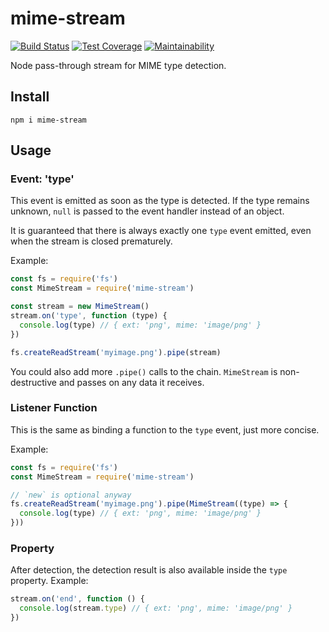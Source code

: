 # mime-stream

[![Build Status](https://travis-ci.com/meyfa/mime-stream.svg?branch=master)](https://travis-ci.com/meyfa/mime-stream)
[![Test Coverage](https://api.codeclimate.com/v1/badges/967ee21b11d6972d342a/test_coverage)](https://codeclimate.com/github/meyfa/mime-stream/test_coverage)
[![Maintainability](https://api.codeclimate.com/v1/badges/967ee21b11d6972d342a/maintainability)](https://codeclimate.com/github/meyfa/mime-stream/maintainability)

Node pass-through stream for MIME type detection.

## Install

```
npm i mime-stream
```

## Usage

### Event: 'type'

This event is emitted as soon as the type is detected. If the type remains
unknown, `null` is passed to the event handler instead of an object.

It is guaranteed that there is always exactly one `type` event emitted, even
when the stream is closed prematurely.

Example:

```javascript
const fs = require('fs')
const MimeStream = require('mime-stream')

const stream = new MimeStream()
stream.on('type', function (type) {
  console.log(type) // { ext: 'png', mime: 'image/png' }
})

fs.createReadStream('myimage.png').pipe(stream)
```

You could also add more `.pipe()` calls to the chain. `MimeStream` is
non-destructive and passes on any data it receives.

### Listener Function

This is the same as binding a function to the `type` event, just more
concise.

Example:

```javascript
const fs = require('fs')
const MimeStream = require('mime-stream')

// `new` is optional anyway
fs.createReadStream('myimage.png').pipe(MimeStream((type) => {
  console.log(type) // { ext: 'png', mime: 'image/png' }
}))
```

### Property

After detection, the detection result is also available inside the `type`
property. Example:

```javascript
stream.on('end', function () {
  console.log(stream.type) // { ext: 'png', mime: 'image/png' }
})
```
